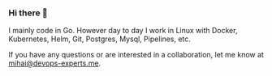 ### Hi there 👋

I mainly code in Go. However day to day I work in Linux with Docker, Kubernetes, Helm, Git, Postgres, Mysql, Pipelines, etc.

If you have any questions or are interested in a collaboration, let me know at [mihai@devops-experts.me](mailto:mihai@devops-experts.me).

<!--
**mehiX/mehiX** is a ✨ _special_ ✨ repository because its `README.md` (this file) appears on your GitHub profile.

Here are some ideas to get you started:

- 🔭 I’m currently working on ...
- 🌱 I’m currently learning ...
- 👯 I’m looking to collaborate on ...
- 🤔 I’m looking for help with ...
- 💬 Ask me about ...
- 📫 How to reach me: ...
- 😄 Pronouns: ...
- ⚡ Fun fact: ...
![mehiX github stats](https://github-readme-stats.vercel.app/api?username=mehiX&show_icons=true&theme=radical)
-->
